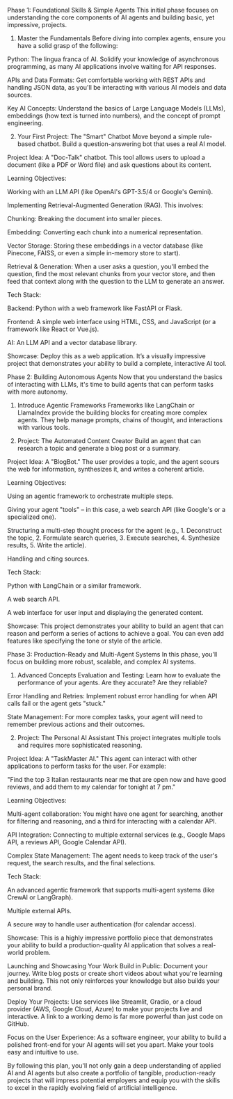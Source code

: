 Phase 1: Foundational Skills & Simple Agents
This initial phase focuses on understanding the core components of AI agents and building basic, yet impressive, projects.

1. Master the Fundamentals
Before diving into complex agents, ensure you have a solid grasp of the following:

Python: The lingua franca of AI. Solidify your knowledge of asynchronous programming, as many AI applications involve waiting for API responses.

APIs and Data Formats: Get comfortable working with REST APIs and handling JSON data, as you'll be interacting with various AI models and data sources.

Key AI Concepts: Understand the basics of Large Language Models (LLMs), embeddings (how text is turned into numbers), and the concept of prompt engineering.

2. Your First Project: The "Smart" Chatbot
Move beyond a simple rule-based chatbot. Build a question-answering bot that uses a real AI model.

Project Idea: A "Doc-Talk" chatbot. This tool allows users to upload a document (like a PDF or Word file) and ask questions about its content.

Learning Objectives:

Working with an LLM API (like OpenAI's GPT-3.5/4 or Google's Gemini).

Implementing Retrieval-Augmented Generation (RAG). This involves:

Chunking: Breaking the document into smaller pieces.

Embedding: Converting each chunk into a numerical representation.

Vector Storage: Storing these embeddings in a vector database (like Pinecone, FAISS, or even a simple in-memory store to start).

Retrieval & Generation: When a user asks a question, you'll embed the question, find the most relevant chunks from your vector store, and then feed that context along with the question to the LLM to generate an answer.

Tech Stack:

Backend: Python with a web framework like FastAPI or Flask.

Frontend: A simple web interface using HTML, CSS, and JavaScript (or a framework like React or Vue.js).

AI: An LLM API and a vector database library.

Showcase: Deploy this as a web application. It’s a visually impressive project that demonstrates your ability to build a complete, interactive AI tool.

Phase 2: Building Autonomous Agents
Now that you understand the basics of interacting with LLMs, it's time to build agents that can perform tasks with more autonomy.

1. Introduce Agentic Frameworks
Frameworks like LangChain or LlamaIndex provide the building blocks for creating more complex agents. They help manage prompts, chains of thought, and interactions with various tools.

2. Project: The Automated Content Creator
Build an agent that can research a topic and generate a blog post or a summary.

Project Idea: A "BlogBot." The user provides a topic, and the agent scours the web for information, synthesizes it, and writes a coherent article.

Learning Objectives:

Using an agentic framework to orchestrate multiple steps.

Giving your agent "tools" – in this case, a web search API (like Google's or a specialized one).

Structuring a multi-step thought process for the agent (e.g., 1. Deconstruct the topic, 2. Formulate search queries, 3. Execute searches, 4. Synthesize results, 5. Write the article).

Handling and citing sources.

Tech Stack:

Python with LangChain or a similar framework.

A web search API.

A web interface for user input and displaying the generated content.

Showcase: This project demonstrates your ability to build an agent that can reason and perform a series of actions to achieve a goal. You can even add features like specifying the tone or style of the article.

Phase 3: Production-Ready and Multi-Agent Systems
In this phase, you'll focus on building more robust, scalable, and complex AI systems.

1. Advanced Concepts
Evaluation and Testing: Learn how to evaluate the performance of your agents. Are they accurate? Are they reliable?

Error Handling and Retries: Implement robust error handling for when API calls fail or the agent gets "stuck."

State Management: For more complex tasks, your agent will need to remember previous actions and their outcomes.

2. Project: The Personal AI Assistant
This project integrates multiple tools and requires more sophisticated reasoning.

Project Idea: A "TaskMaster AI." This agent can interact with other applications to perform tasks for the user. For example:

"Find the top 3 Italian restaurants near me that are open now and have good reviews, and add them to my calendar for tonight at 7 pm."

Learning Objectives:

Multi-agent collaboration: You might have one agent for searching, another for filtering and reasoning, and a third for interacting with a calendar API.

API Integration: Connecting to multiple external services (e.g., Google Maps API, a reviews API, Google Calendar API).

Complex State Management: The agent needs to keep track of the user's request, the search results, and the final selections.

Tech Stack:

An advanced agentic framework that supports multi-agent systems (like CrewAI or LangGraph).

Multiple external APIs.

A secure way to handle user authentication (for calendar access).

Showcase: This is a highly impressive portfolio piece that demonstrates your ability to build a production-quality AI application that solves a real-world problem.

Launching and Showcasing Your Work
Build in Public: Document your journey. Write blog posts or create short videos about what you're learning and building. This not only reinforces your knowledge but also builds your personal brand.

Deploy Your Projects: Use services like Streamlit, Gradio, or a cloud provider (AWS, Google Cloud, Azure) to make your projects live and interactive. A link to a working demo is far more powerful than just code on GitHub.

Focus on the User Experience: As a software engineer, your ability to build a polished front-end for your AI agents will set you apart. Make your tools easy and intuitive to use.

By following this plan, you'll not only gain a deep understanding of applied AI and AI agents but also create a portfolio of tangible, production-ready projects that will impress potential employers and equip you with the skills to excel in the rapidly evolving field of artificial intelligence.
